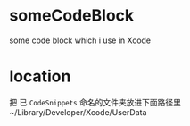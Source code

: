 # someCodeBlock
some code block which i use in Xcode 

# location
把 已 `CodeSnippets` 命名的文件夹放进下面路径里
~/Library/Developer/Xcode/UserData

